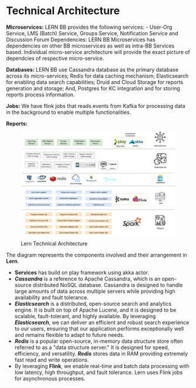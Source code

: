 # Technical Architecture

**Microservices:** LERN BB provides the following services: - User-Org Service, LMS (Batch) Service, Groups Service, Notification Service and Discussion Forum Dependencies: LERN BB Microservices has dependencies on other BB microservices as well as intra-BB Services based. Individual micro-service architecture will provide the exact picture of dependcies of respective micro-service.&#x20;

**Databases:** LERN BB use Cassandra database as the primary database across its micro-services; Redis for data caching mechanism; Elasticsearch for enabling data search capabilities; Druid and Cloud Storage for reports generation and storage; And, Postgres for KC integration and for storing reports process information.&#x20;

**Jobs:** We have flink jobs that reads events from Kafka for processing data in the background to enable multiple functionalities.&#x20;

**Reports:**

<div data-full-width="true">

<figure><img src="../.gitbook/assets/LERN TECH Arch.drawio (2).png" alt=""><figcaption><p>Lern Technical Architecture</p></figcaption></figure>

</div>

The diagram represents the components involved and their arrangement in **Lern**.

* **Services** has build on play framework using akka actor.
* _**Cassandra**_ is a reference to Apache Cassandra, which is an open-source distributed NoSQL database. Cassandra is designed to handle large amounts of data across multiple servers while providing high availability and fault tolerance.
* _**Elasticsearch**_ is a distributed, open-source search and analytics engine. It is built on top of Apache Lucene, and it is designed to be scalable, fault-tolerant, and highly available. By leveraging _**Elasticsearch**_, we can deliver an efficient and robust search experience to our users, ensuring that our application performs exceptionally well and remains flexible to adapt to future needs.&#x20;
* _**Redis**_ is a popular open-source, in-memory data structure store often referred to as a "data structure server." It is designed for speed, efficiency, and versatility. _**Redis**_ stores data in RAM providing extremely fast read and write operations.
* By leveraging **Flink**, we enable real-time and batch data processing with low latency, high throughput, and fault tolerance. Lern uses Flink jobs for asynchronous processes.&#x20;
